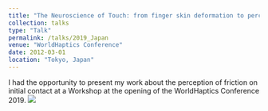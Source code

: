 ```yaml
---
title: "The Neuroscience of Touch: from finger skin deformation to perception"
collection: talks
type: "Talk"
permalink: /talks/2019_Japan
venue: "WorldHaptics Conference"
date: 2012-03-01
location: "Tokyo, Japan"
---
```


I had the opportunity to present my work about the perception of friction on initial contact at a Workshop at the opening of the WorldHaptics Conference 2019.
<img src='/talks/WH19_1.jpg'>
